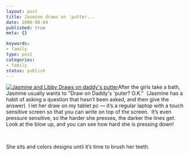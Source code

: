 ```yaml
--- 
layout: post
title: Jasmine draws on 'putter...
date: 2006-08-04
published: true
meta: {}

keywords: 
- family
type: post
categories: 
- family
status: publish
---
```



[![Jasmine  and Libby Draws on daddy's putter](http://media.eick.us/2011/05/199985570_8eae8c1d53_m.jpg)](http://flickr.com/photos/andreweick/199985570/)After the girls take a bath, Jasmine usually wants to "Draw on Daddy's 'puter? O.K."  (Jasmine has a habit of asking a question that hasn’t been asked, and then give the answer)  I let her draw on my tablet pc — it’s a regular laptop with a touch sensitive screen so that you can write on top of the screen.  It’s even pressure sensitive, so the harder she presses, the darker the lines get.  Look at the blow up, and you can see how hard she is pressing down!  

<br />

She sits and colors designs until it’s time to brush her teeth.

